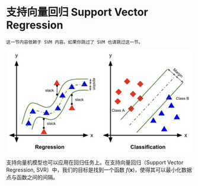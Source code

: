 # 支持向量回归 Support Vector Regression

```admonish warning title="依赖提醒"
这一节内容依赖于 SVM 内容。如果你跳过了 SVM 也请跳过这一节。
```

![](./img/SVR-cmp.png)

支持向量机模型也可以应用在回归任务上。在支持向量回归（Support Vector Regression, SVR）中，我们的目标是找到一个函数 $f(\mathbf{x})$，使得其可以最小化数据点与函数之间的间隔。

